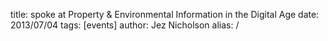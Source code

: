 title: spoke at Property & Environmental Information in the Digital Age
date: 2013/07/04
tags: [events]
author: Jez Nicholson
alias: /
